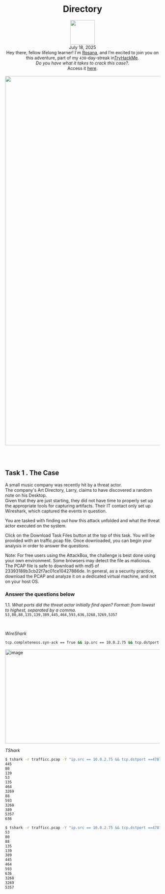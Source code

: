 <h1 align="center">Directory</h1>
<p align="center"><img width="80px" src="https://github.com/user-attachments/assets/ab43a0db-8c50-40e9-abc1-31e4bdd49630"><br>
July 18, 2025<br> Hey there, fellow lifelong learner! I´m <a href="https://www.linkedin.com/in/rosanafssantos/">Rosana</a>, 
and I’m excited to join you on this adventure, part of my <code>438</code>-day-streak in<a href="https://tryhackme.com">TryHackMe</a>.<br>
<em>Do you have what it takes to crack this case?</em>.<br>
Access it <a href="https://tryhackme.com/room/directorydfirroom">here</a>.<br><br>
<img width="1200px" src=""></p>

<br>


<br>


<h2>Task 1 . The Case</h2>
<p>A small music company was recently hit by a threat actor.<br>
The company's Art Directory, Larry, claims to have discovered a random note on his Desktop.<br>
Given that they are just starting, they did not have time to properly set up the appropriate tools for capturing artifacts. Their IT contact only set up Wireshark, which captured the events in question.<br>

You are tasked with finding out how this attack unfolded and what the threat actor executed on the system.<br>

Click on the Download Task Files button at the top of this task. You will be provided with an traffic.pcap file. Once downloaded, you can begin your analysis in order to answer the questions.<br>

Note: For free users using the AttackBox, the challenge is best done using your own environment. Some browsers may detect the file as malicious. The PCAP file is safe to download with md5 of 23393189b3cb22f7ac01ce10427886de. In general, as a security practice, download the PCAP and analyze it on a dedicated virtual machine, and not on your host OS.</p>

<h3 align="left"> Answer the questions below</h3>

<p>1.1. <em>What ports did the threat actor initially find open? Format: from lowest to highest, separated by a comma.</em><br>
<code>53,80,88,135,139,389,445,464,593,636,3268,3269,5357</code></p>

<br>

<p><em>WireShark</em></p>

```bash
tcp.completeness.syn-ack == True && ip.src == 10.0.2.75 && tcp.dstport == 47879
```

<img width="1386" height="306" alt="image" src="https://github.com/user-attachments/assets/67e912ce-a77f-4244-8bbf-441aa3d47a45" />

<br>

<p><em>TShark</em></p>

```bash
$ tshark -r trafficc.pcap -Y "ip.src == 10.0.2.75 && tcp.dstport ==47879 && tcp.flags.syn == 1 && tcp.flags.ack ==1" -T fields -e tcp.srcport
445
80
139
53
135
464
3269
88
593
3268
389
5357
636
```

```bash
$ tshark -r trafficc.pcap -Y "ip.src == 10.0.2.75 && tcp.dstport ==47879 && tcp.flags.syn == 1 && tcp.flags.ack ==1" -T fields -e tcp.srcport | sort -n
53
80
88
135
139
389
445
464
593
636
3268
3269
5357
```
